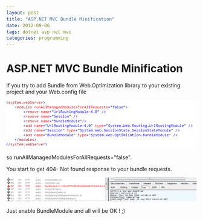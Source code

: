 ```yaml
---
layout: post
title: "ASP.NET MVC Bundle Minification"
date: 2012-09-06
tags: dotnet asp net mvc
categories: programming
---
```

# ASP.NET MVC Bundle Minification

If you try to add Bundle from Web.Optimization library to your existing project and your Web.config file

![example](./images/bundle1.png)

so runAllManagedModulesForAllRequests="false".

You start to get 404- Not found response to your bundle requests.

![example](./images/bundle2.png)

Just enable BundleModule and all will be OK ! ;)
